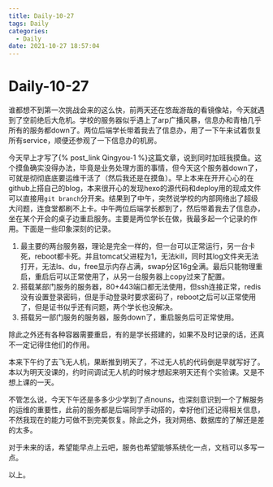 ```yaml
---
title: Daily-10-27
tags: Daily
categories:
  - Daily
date: 2021-10-27 18:57:04
---
```


# Daily-10-27

谁都想不到第一次挑战会来的这么快，前两天还在悠哉游哉的看镜像站，今天就遇到了空前绝后大危机。学校的服务器似乎遇上了arp广播风暴，信息办和青柚几乎所有的服务都down了。两位后端学长带着我去了信息办，用了一下午来试着恢复所有service，顺便还参观了一下信息办的机房。

今天早上才写了{% post_link Qingyou-1 %}这篇文章，说到同时加班我摸鱼。这个摸鱼确实没得办法，毕竟是业务处理方面的事情，但今天这个服务器down了，可就是彻彻底底要运维干活了（然后我还是在摸鱼）。早上本来在开开心心的在github上搭自己的blog，本来很开心的发现hexo的源代码和deploy用的现成文件可以直接用`git branch`分开来。结果到了中午，突然说学校的内部网络出了超级大问题，连食堂都刷不上卡。中午两位后端学长都到了，然后带着我去了信息办，坐在某个开会的桌子边重启服务。主要是两位学长在做，我最多起一个记录的作用。下面是一些印象深刻的记录。

1. 最主要的两台服务器，理论是完全一样的，但一台可以正常运行，另一台卡死，reboot都卡死。并且tomcat父进程为1，无法kill，同时其log文件夹无法打开，无法ls、du，free显示内存占满，swap分区16g全满。最后只能物理重启，重启后可以正常使用了，从另一台服务器上copy过来了配置。
2. 搭载某部门服务的服务器，80+443端口都无法使用，但ssh连接正常，redis没有设置登录密码，但是手动登录时要求密码了，reboot之后可以正常使用了，但是证书似乎还有问题，两个学长也没解决。
3. 搭载另一部门服务的服务器，服务down了，重启服务后可正常使用。

除此之外还有各种容器需要重启，有的是学长搭建的，如果不及时记录的话，还真不一定记得住他们的作用。

本来下午约了去飞无人机，果断推到明天了，不过无人机的代码倒是早就写好了。本以为明天没课的，约时间调试无人机的时候才想起来明天还有个实验课。又是不想上课的一天。

不管怎么说，今天下午还是多多少少学到了点nouns，也深刻意识到一个了解服务的运维的重要性，此前的服务都是后端同学手动搭的，幸好他们还记得相关信息，不然我现在的能力可做不到完美恢复。除此之外，我对网络、数据库的了解还是差的太多。

对于未来的话，希望能早点上云吧，服务也希望能够系统化一点，文档可以多写一点。

以上。

